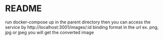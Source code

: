 # README

run docker-compose up in the parent directory then you can access the service by 
http://localhost:3001/images/:id binding format in the url ex. png, jpg or jpeg
you will get the converted image
